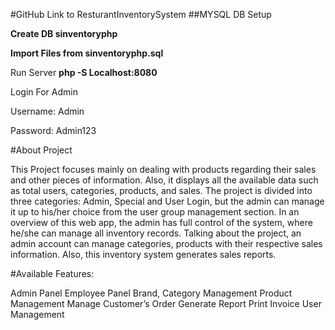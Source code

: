 #GitHub Link to ResturantInventorySystem
##MYSQL DB Setup


**Create DB sinventoryphp**

**Import Files from sinventoryphp.sql**

Run Server **php -S Localhost:8080**

Login For Admin

Username: Admin

Password: Admin123


#About Project

This Project focuses mainly on dealing with products regarding their sales and other pieces of information. Also, it displays all the available data such as total users, categories, products, and sales. The project is divided into three categories: Admin, Special and User Login, but the admin can manage it up to his/her choice from the user group management section. In an overview of this web app, the admin has full control of the system, where he/she can manage all inventory records. Talking about the project, an admin account can manage categories, products with their respective sales information. Also, this inventory system generates sales reports. 

#Available Features:

Admin Panel
Employee Panel
Brand, Category Management
Product Management
Manage Customer’s Order
Generate Report
Print Invoice
User Management
